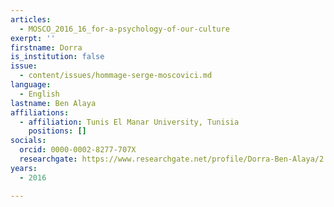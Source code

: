 ```yaml
---
articles:
  - MOSCO_2016_16_for-a-psychology-of-our-culture
exerpt: ''
firstname: Dorra
is_institution: false
issue:
  - content/issues/hommage-serge-moscovici.md
language:
  - English
lastname: Ben Alaya
affiliations:
  - affiliation: Tunis El Manar University, Tunisia
    positions: []
socials:
  orcid: 0000-0002-8277-707X
  researchgate: https://www.researchgate.net/profile/Dorra-Ben-Alaya/2
years:
  - 2016

---
```

